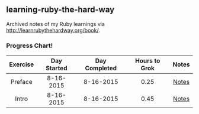 ## learning-ruby-the-hard-way
Archived notes of my Ruby learnings via http://learnrubythehardway.org/book/.

### Progress Chart!
| Exercise  | Day Started | Day Completed | Hours to Grok | Notes |
|:---------:|:-----------:|:-------------:|:-------------:|:-----:|
| Preface   | 8-16-2015   | 8-16-2015     | 0.25          | [Notes](https://github.com/RolandBurrows/learning-ruby-the-hard-way/tree/master/Exercise%200%20-%20Preface) |
| Intro     | 8-16-2015   | 8-16-2015     | 0.45          | [Notes](https://github.com/RolandBurrows/learning-ruby-the-hard-way/tree/master/Exercise%20%20-%20The%20Introduction) |
